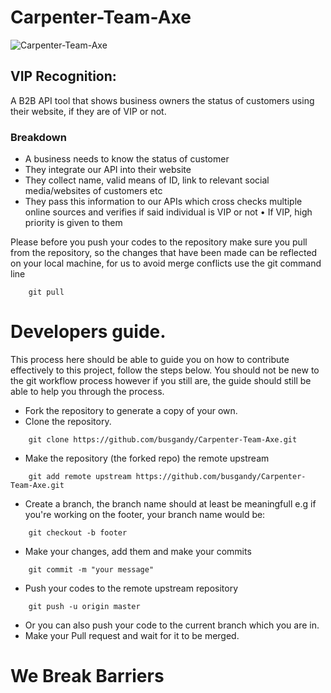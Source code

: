 # Carpenter-Team-Axe
![Carpenter-Team-Axe](https://user-images.githubusercontent.com/39296111/201325863-345edd20-816d-4f1c-aeb7-4bd8df2869e3.jpeg)

## VIP Recognition:
A B2B API tool that shows business owners the status of customers using their website, if they are of VIP or not.

### Breakdown
* A business needs to know the status of customer 
* They integrate our API into their website 
* They collect name, valid means of ID, link to relevant social media/websites of customers etc
* They pass this information to our APIs which cross checks multiple online sources and verifies if said individual is VIP or not
• If VIP, high priority is given to them


Please before you push your codes to the repository make sure you pull from the repository, so the changes that have been made can be reflected on your local machine, for us to avoid merge conflicts
use the git command line
```git
    git pull 
```

# Developers guide.
This process here should be able to guide you on how to contribute effectively to this project, follow the steps below. You should not be new to the git workflow process however if you still are, the guide should still be able to help you through the process.

- Fork the repository to generate a copy of your own.
- Clone the repository.
```use git command line
    git clone https://github.com/busgandy/Carpenter-Team-Axe.git
```
- Make the repository (the forked repo) the remote upstream 
```use git command line
    git add remote upstream https://github.com/busgandy/Carpenter-Team-Axe.git
```
- Create a branch, the branch name should at least be meaningfull e.g if you're working on the footer, your branch name would be:
```use git command line
    git checkout -b footer
```
- Make your changes, add them and make your commits
```use git command line 
    git commit -m "your message"
```
- Push your codes to the remote upstream repository
```use git command line
    git push -u origin master
```
- Or you can also push your code to the current branch which you are in.
- Make your Pull request and wait for it to be merged.

# We Break Barriers
